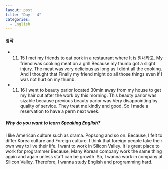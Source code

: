 ```yaml
---
layout: post
title: "Day - 4"
categories:
  - English
---
```



#### 영작
* 11. 15
I met my friends to eat pork in a restaurant where It is 힘내라고.
My friend was cooking meat on a grill Because my thumb got a slight injury.
The meat was very delicious as long as I didnt all the cooking.
And I thought that Finally my friend might do all those things even if I was not hurt on my thumb.


* 11. 16
I went to beauty parlor located 30min away from my house to get my hair cut after the work by this morning.
This beauty parlor was sizable because previous beauty parlor was Very disappointing by quality of service.
They treat me kindly and good.
So I made a reservation to have a perm next week.


##### Why do you want to learn Speaking English?
I like American culture such as drama. Popsong and so on. Because, I felt to differ Korea culture and Foreign culture. I think that foreign people take their own way to live their life.
I want to work in Silicon Valley. It is great place to work for programmer Because, Many Korean company work the same thing again and again unless staff can be growth. So, I wanna work in company at Silicon Valley. Therefore, I wanna study English and programming hard.

